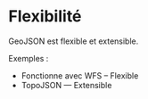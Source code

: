 <!SLIDE>

# Flexibilité

GeoJSON est flexible et extensible.

Exemples :

* Fonctionne avec WFS – Flexible
* TopoJSON — Extensible

